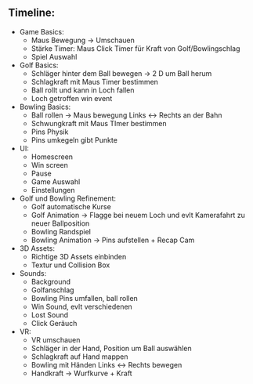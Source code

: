 ## Timeline:
- Game Basics:
	- Maus Bewegung -> Umschauen
	- Stärke Timer: Maus Click Timer für Kraft von Golf/Bowlingschlag
	- Spiel Auswahl
- Golf Basics:
	- Schläger hinter dem Ball bewegen -> 2 D um Ball herum
	- Schlagkraft mit Maus Timer bestimmen
	- Ball rollt und kann in Loch fallen
	- Loch getroffen win event
- Bowling Basics:
	- Ball rollen -> Maus bewegung Links <-> Rechts an der Bahn
	- Schwungkraft mit Maus TImer bestimmen
	- Pins Physik 
	- Pins umkegeln gibt Punkte
- UI:
	- Homescreen
	- Win screen
	- Pause
	- Game Auswahl
	- Einstellungen
- Golf und Bowling Refinement:
	- Golf automatische Kurse
	- Golf Animation -> Flagge bei neuem Loch und evlt Kamerafahrt zu neuer Ballposition
	- Bowling Randspiel
	- Bowling Animation -> Pins aufstellen + Recap Cam
- 3D Assets:
	- Richtige 3D Assets einbinden 
	- Textur und Collision Box 
- Sounds:
	- Background
	- Golfanschlag
	- Bowling Pins umfallen, ball rollen
	- Win Sound, evlt verschiedenen 
	- Lost Sound
	- Click Geräuch
- VR:
	- VR umschauen
	- Schläger in der Hand, Position um Ball auswählen 
	- Schlagkraft auf Hand mappen
	- Bowling mit Händen Links <-> Rechts bewegen
	- Handkraft -> Wurfkurve + Kraft